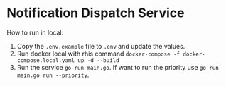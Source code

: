 # Notification Dispatch Service

How to run in local:

1. Copy the `.env.example` file to `.env` and update the values.
2. Run docker local with rhis command `docker-compose -f docker-compose.local.yaml up -d --build`
3. Run the service `go run main.go`. If want to run the priority use `go run main.go run --priority`.
